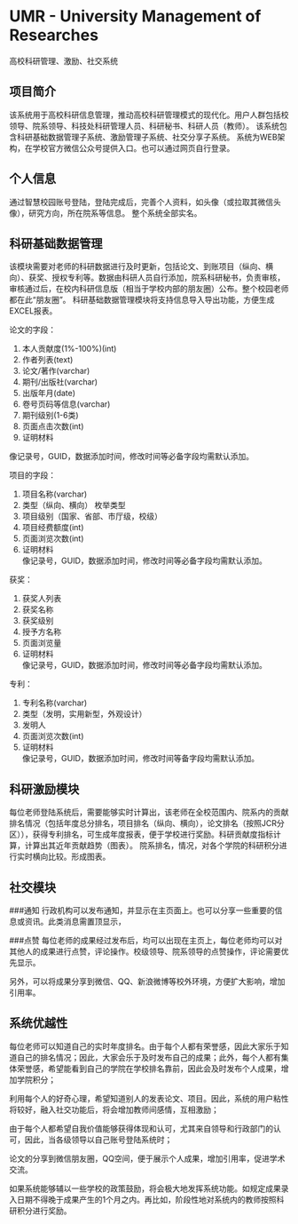 # UMR - University Management of Researches
高校科研管理、激励、社交系统


## 项目简介
该系统用于高校科研信息管理，推动高校科研管理模式的现代化。用户人群包括校领导、院系领导、科技处科研管理人员、科研秘书、科研人员（教师）。
该系统包含科研基础数据管理子系统、激励管理子系统、社交分享子系统。
系统为WEB架构，在学校官方微信公众号提供入口。也可以通过网页自行登录。

## 个人信息
通过智慧校园账号登陆，登陆完成后，完善个人资料，如头像（或拉取其微信头像），研究方向，所在院系等信息。
整个系统全部实名。

## 科研基础数据管理
该模块需要对老师的科研数据进行及时更新，包括论文、到账项目（纵向、横向）、获奖、授权专利等。数据由科研人员自行添加，院系科研秘书，负责审核，审核通过后，在校内科研信息版（相当于学校内部的朋友圈）公布。整个校园老师都在此“朋友圈”。
科研基础数据管理模块将支持信息导入导出功能，方便生成EXCEL报表。

论文的字段：  
1. 本人贡献度(1%-100%)(int)  
2. 作者列表(text)  
3. 论文/著作(varchar)  
4. 期刊/出版社(varchar)  
5. 出版年月(date)  
6. 卷号页码等信息(varchar)  
7. 期刊级别(1-6类)  
8. 页面点击次数(int)  
9. 证明材料  

像记录号，GUID，数据添加时间，修改时间等必备字段均需默认添加。

项目的字段：  
1.	项目名称(varchar)  
2.	类型（纵向、横向） 枚举类型  
3.	项目级别（国家、省部、市厅级，校级）  
4.	项目经费额度(int)  
10.	页面浏览次数(int)  
11.	证明材料  
像记录号，GUID，数据添加时间，修改时间等必备字段均需默认添加。  

获奖：  
1.	获奖人列表  
2.	获奖名称  
3.	获奖级别  
4.	授予方名称  
5.	页面浏览量  
6.	证明材料  
像记录号，GUID，数据添加时间，修改时间等必备字段均需默认添加。  

专利：  
1.	专利名称(varchar)  
2.	类型（发明，实用新型，外观设计）  
3.	发明人  
4.	页面浏览次数(int)  
5.	证明材料  
像记录号，GUID，数据添加时间，修改时间等备字段均需默认添加。  

## 科研激励模块
每位老师登陆系统后，需要能够实时计算出，该老师在全校范围内、院系内的贡献排名情况（包括年度总分排名，项目排名（纵向、横向），论文排名（按照JCR分区）），获得专利排名，可生成年度报表，便于学校进行奖励。科研贡献度指标计算，计算出其近年贡献趋势（图表）。
院系排名，情况，对各个学院的科研积分进行实时横向比较。形成图表。

## 社交模块

###通知
行政机构可以发布通知，并显示在主页面上。也可以分享一些重要的信息或资讯。此类消息需置顶显示，

###点赞
每位老师的成果经过发布后，均可以出现在主页上，每位老师均可以对其他人的成果进行点赞，评论操作。校级领导、院系领导的点赞操作，评论需要优先显示。

另外，可以将成果分享到微信、QQ、新浪微博等校外环境，方便扩大影响，增加引用率。

## 系统优越性
每位老师可以知道自己的实时年度排名。由于每个人都有荣誉感，因此大家乐于知道自己的排名情况；因此，大家会乐于及时发布自己的成果；此外，每个人都有集体荣誉感，希望能看到自己的学院在学校排名靠前，因此会及时发布个人成果，增加学院积分；

利用每个人的好奇心理，希望知道别人的发表论文、项目。因此，系统的用户粘性将较好，融入社交功能后，将会增加教师间感情，互相激励；

由于每个人都希望自我价值能够获得体现和认可，尤其来自领导和行政部门的认可，因此，当各级领导以自己账号登陆系统时；

论文的分享到微信朋友圈，QQ空间，便于展示个人成果，增加引用率，促进学术交流。

如果系统能够辅以一些学校的政策鼓励，将会极大地发挥系统功能。如规定成果录入日期不得晚于成果产生的1个月之内。再比如，阶段性地对系统内的教师按照科研积分进行奖励。

